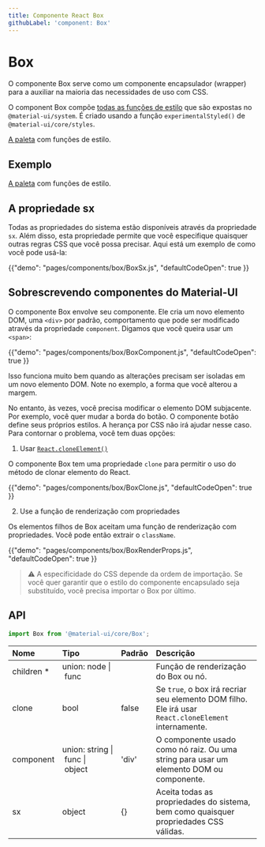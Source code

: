 ```yaml
---
title: Componente React Box
githubLabel: 'component: Box'
---
```


# Box

<p class="description">O componente Box serve como um componente encapsulador (wrapper) para a auxiliar na maioria das necessidades de uso com CSS.</p>

O component Box compõe [todas as funções de estilo](/system/basics/#all-inclusive) que são expostas no `@material-ui/system`. É criado usando a função `experimentalStyled()` de `@material-ui/core/styles`.

[A paleta](/system/palette/) com funções de estilo.

## Exemplo

[A paleta](/system/palette/) com funções de estilo.

## A propriedade sx

Todas as propriedades do sistema estão disponíveis através da propriedade `sx`. Além disso, esta propriedade permite que você especifique quaisquer outras regras CSS que você possa precisar. Aqui está um exemplo de como você pode usá-la:

{{"demo": "pages/components/box/BoxSx.js", "defaultCodeOpen": true }}

## Sobrescrevendo componentes do Material-UI

O componente Box envolve seu componente. Ele cria um novo elemento DOM, uma `<div>` por padrão, comportamento que pode ser modificado através da propriedade `component`. Digamos que você queira usar um `<span>`:

{{"demo": "pages/components/box/BoxComponent.js", "defaultCodeOpen": true }}

Isso funciona muito bem quando as alterações precisam ser isoladas em um novo elemento DOM. Note no exemplo, a forma que você alterou a margem.

No entanto, às vezes, você precisa modificar o elemento DOM subjacente. Por exemplo, você quer mudar a borda do botão. O componente botão define seus próprios estilos. A herança por CSS não irá ajudar nesse caso. Para contornar o problema, você tem duas opções:

1. Usar [`React.cloneElement()`](https://pt-br.reactjs.org/docs/react-api.html#cloneelement)

O componente Box tem uma propriedade `clone` para permitir o uso do método de clonar elemento do React.

{{"demo": "pages/components/box/BoxClone.js", "defaultCodeOpen": true }}

2. Use a função de renderização com propriedades

Os elementos filhos de Box aceitam uma função de renderização com propriedades. Você pode então extrair o `className`.

{{"demo": "pages/components/box/BoxRenderProps.js", "defaultCodeOpen": true }}

> ⚠️ A especificidade do CSS depende da ordem de importação. Se você quer garantir que o estilo do componente encapsulado seja substituído, você precisa importar o Box por último.

## API

```jsx
import Box from '@material-ui/core/Box';
```

| Nome                                                    | Tipo                                                                                                                          | Padrão                                  | Descrição                                                                                            |
|:------------------------------------------------------- |:----------------------------------------------------------------------------------------------------------------------------- |:--------------------------------------- |:---------------------------------------------------------------------------------------------------- |
| <span class="prop-name required">children&nbsp;*</span> | <span class="prop-type">union:&nbsp;node&nbsp;&#124;<br>&nbsp;func<br></span>                                     |                                         | Função de renderização do Box ou nó.                                                                 |
| <span class="prop-name">clone</span>                    | <span class="prop-type">bool</span>                                                                                           | <span class="prop-default">false</span> | Se `true`, o box irá recriar seu elemento DOM filho. Ele irá usar `React.cloneElement` internamente. |
| <span class="prop-name">component</span>                | <span class="prop-type">union:&nbsp;string&nbsp;&#124;<br>&nbsp;func&nbsp;&#124;<br>&nbsp;object<br></span> | <span class="prop-default">'div'</span> | O componente usado como nó raiz. Ou uma string para usar um elemento DOM ou componente.              |
| <span class="prop-name">sx</span>                       | <span class="prop-type">object</span>                                                                                         | <span class="prop-default">{}</span>    | Aceita todas as propriedades do sistema, bem como quaisquer propriedades CSS válidas.                |
